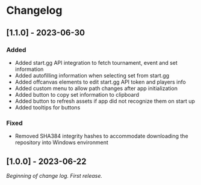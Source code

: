 # Changelog

## [1.1.0] - 2023-06-30

### Added

- Added start.gg API integration to fetch tournament, event and set information
- Added autofilling information when selecting set from start.gg
- Added offcanvas elements to edit start.gg API token and players info
- Added custom menu to allow path changes after app initialization
- Added button to copy set information to clipboard
- Added button to refresh assets if app did not recognize them on start up
- Added tooltips for buttons

### Fixed

- Removed SHA384 integrity hashes to accommodate downloading the repository into Windows environment

## [1.0.0] - 2023-06-22

_Beginning of change log. First release._
